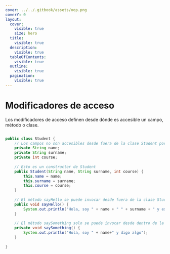 ```yaml
---
cover: ../../.gitbook/assets/oop.png
coverY: 0
layout:
  cover:
    visible: true
    size: hero
  title:
    visible: true
  description:
    visible: true
  tableOfContents:
    visible: true
  outline:
    visible: true
  pagination:
    visible: true
---
```


# Modificadores de acceso

Los modificadores de acceso definen desde dónde es accesible un campo, método o clase.

<figure><img src="../../.gitbook/assets/image (6).png" alt=""><figcaption></figcaption></figure>

```java
public class Student {
    // Los campos no son accesibles desde fuera de la clase Student porque son privados
    private String name;
    private String surname;
    private int course;
    
    // Esto es un constructor de Student
    public Student(String name, String surname, int course) {
        this.name = name;
        this.surname = surname;
        this.course = course;        
    }
    
    // El método sayHello se puede invocar desde fuera de la clase Student porque es público
    public void sayHello() {
        System.out.println("Hola, soy " + name + " " + surname + " y estoy en el curso " + course);
    }
    
    // El método saySomething solo se puede invocar desde dentro de la clase Student porque es privado
    private void saySomething() {
        System.out.println("Hola, soy " + name+" y digo algo");
    }
    
}
```
